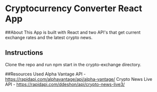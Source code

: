 # Cryptocurrency Converter React App
##About
This App is built with React and two API's that get current exchange rates and the latest crypto news.

## Instructions
Clone the repo and run npm start in the crypto-exchange directory.

##Resources Used
Alpha Vantage API - https://rapidapi.com/alphavantage/api/alpha-vantage/
Crypto News Live API - https://rapidapi.com/ddeshon/api/crypto-news-live3/

